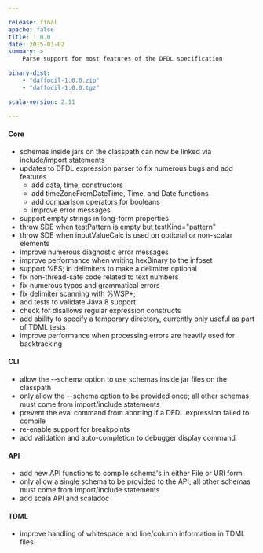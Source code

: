 ```yaml
---

release: final
apache: false
title: 1.0.0
date: 2015-03-02
summary: >
    Parse support for most features of the DFDL specification

binary-dist:
    - "daffodil-1.0.0.zip"
    - "daffodil-1.0.0.tgz"

scala-version: 2.11

---
```


#### Core

* schemas inside jars on the classpath can now be linked via include/import statements
* updates to DFDL expression parser to fix numerous bugs and add features
	* add date, time, constructors
	* add timeZoneFromDateTime, Time, and Date functions
	* add comparison operators for booleans
	* improve error messages
* support empty strings in long-form properties
* throw SDE when testPattern is empty but testKind="pattern"
* throw SDE when inputValueCalc is used on optional or non-scalar elements 
* improve numerous diagnostic error messages
* improve performance when writing hexBinary to the infoset
* support %ES; in delimiters to make a delimiter optional
* fix non-thread-safe code related to text numbers
* fix numerous typos and grammatical errors
* fix delimiter scanning with %WSP*;
* add tests to validate Java 8 support
* check for disallows regular expression constructs
* add ability to specify a temporary directory, currently only useful as part of TDML tests
* improve performance when processing errors are heavily used for backtracking

#### CLI

* allow the --schema option to use schemas inside jar files on the classpath
* only allow the --schema option to be provided once; all other schemas must come from import/include statements
* prevent the eval command from aborting if a DFDL expression failed to compile
* re-enable support for breakpoints
* add validation and auto-completion to debugger display command

#### API

* add new API functions to compile schema's in either File or URI form
* only allow a single schema to be provided to the API; all other schemas must come from import/include statements
* add scala API and scaladoc

#### TDML

* improve handling of whitespace and line/column information in TDML files

